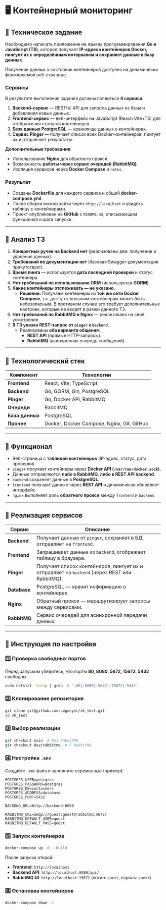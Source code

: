 # 🖥️ Контейнерный мониторинг

## 📌 Техническое задание

Необходимо написать приложение на языках программирования **Go и JavaScript (TS)**, которое получает **IP-адреса контейнеров Docker, пингует их с определённым интервалом и сохраняет данные в базу данных**.

Получение данных о состоянии контейнеров доступно на динамически формируемой веб-странице.

### **Сервисы**

В результате выполнения задания должны появиться **4 сервиса**:

1. **Backend-сервис** — RESTful API для запроса данных из базы и добавления новых данных.
2. **Frontend-сервис** — веб-интерфейс на JavaScript (React+Vite+TS) для отображения статусов контейнеров.
3. **База данных PostgreSQL** — хранилище данных о контейнерах.
4. **Сервис Pinger** — получает список всех Docker-контейнеров, пингует их и отправляет результаты.

**Дополнительные требования:**
- Использование **Nginx** для обратного прокси.
- Возможность **работы через сервис очередей (RabbitMQ)**.
- Изоляция сервисов через **Docker Compose** и `netns`.

### **Результат**
- Созданы **Dockerfile** для каждого сервиса и общий **docker-compose.yml**.
- После сборки можно зайти через `http://localhost` и увидеть таблицу с контейнерами.
- Проект опубликован на **GitHub** с `README.md`, описывающим функционал и шаги запуска.

---

## **📌 Анализ ТЗ**

1. **Конкретных ручек на Backend нет** (реализованы две: получение и удаление данных).
2. **Требований по документации нет** (базовая Swagger-документация присутствует).
3. **Время пинга** — используется **дата последней проверки** и статус контейнера.
4. **Нет требований по использованию ORM** (используется **GORM**).
5. **Какие контейнеры отслеживать — не указано.**
   - **Решение:** Получаем контейнеры из **той же сети Docker Compose**, т.к. доступ к внешним контейнерам может быть небезопасным. В противном случае это требует дополнительных настроек,
   которые не входят в рамки данного ТЗ. 
6. **Нет требований по RabbitMQ и Nginx** — реализовано на своё усмотрение.
7. **В ТЗ указан REST-запрос от `pinger` к `backend`**.
   - Реализованы **оба варианта общения**:
     - **REST API** (прямые HTTP-запросы).
     - **RabbitMQ** (асинхронная очередь сообщений).

---

## **📌 Технологический стек**

| Компонент    | Технологии |
|-------------|------------|
| **Frontend** | React, Vite, TypeScript |
| **Backend**  | Go, GORM, Gin, PostgreSQL |
| **Pinger**   | Go, Docker API, RabbitMQ |
| **Очереди**  | RabbitMQ |
| **База данных** | PostgreSQL |
| **Прочее**   | Docker, Docker Compose, Nginx, Git, GitHub |

---

## **📌 Функционал**

- Веб-страница с **таблицей контейнеров** (IP-адрес, статус, дата проверки).
- `pinger` получает контейнеры через **Docker API (`/var/run/docker.sock`)**.
- Данные отправляются **либо в RabbitMQ, либо в REST API backend**.
- `backend` сохраняет данные в **PostgreSQL**.
- `frontend` получает данные через **REST API** и динамически обновляет интерфейс.
- `nginx` выполняет роль **обратного прокси** между `frontend` и `backend`.

---

## **📌 Реализация сервисов**

| Сервис | Описание |
|--------|----------|
| **Backend** | Получает данные от `pinger`, сохраняет в БД, отправляет на `frontend`. |
| **Frontend** | Запрашивает данные из `backend`, отображает таблицу в браузере. |
| **Pinger** | Получает список контейнеров, пингует их и отправляет на `backend` (через REST или RabbitMQ). |
| **Database** | PostgreSQL — хранит информацию о контейнерах. |
| **Nginx** | Обратный прокси — маршрутизирует запросы между сервисами. |
| **RabbitMQ** | Сервис очередей для асинхронной передачи данных. |

---

## **📌 Инструкция по настройке**

### **1️⃣ Проверка свободных портов**
Перед запуском убедитесь, что порты **80, 8080, 5672, 15672, 5432** свободны.
```sh
sudo netstat -tulnp | grep -E ':80|:8080|:5672|:15672|:5432'
```

### **2️⃣ Клонирование репозитория**
```sh
git clone git@github.com:Leganyst/vk_test.git
cd vk_test
```

### **3️⃣ Выбор реализации**
```sh
git checkout main  # Без RabbitMQ
git checkout dev/rabbitmq  # С RabbitMQ
```

### **4️⃣ Настройка `.env`**
Создайте `.env` файл и заполните переменные (пример):
```env
POSTGRES_USER=postgres
POSTGRES_PASSWORD=postgres
POSTGRES_DB=containers
POSTGRES_ADDRESS=database
POSTGRES_PORT=5432

BACKEND_URL=http://backend:8080

RABBITMQ_URL=amqp://guest:guest@rabbitmq:5672/
RABBITMQ_DEFAULT_USER=quest
RABBITMQ_DEFAULT_PASS=guest
```

### **5️⃣ Запуск контейнеров**
```sh
docker-compose up -d --build
```
После запуска открой:
- **Frontend**: `http://localhost`
- **Backend API**: `http://localhost:8080/api/`
- **RabbitMQ UI**: `http://localhost:15672` (логин: `guest`, пароль: `guest`)

### **6️⃣ Остановка контейнеров**
```sh
docker-compose down -v
```

